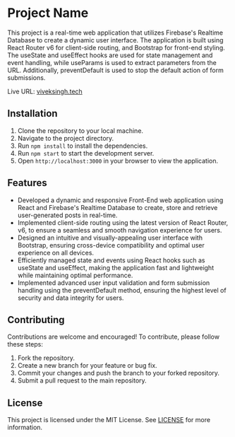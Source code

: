 <!DOCTYPE html>
<html>
  <head>
   
  </head>
  <body>
    <h1>Project Name</h1>
    <p>This project is a real-time web application that utilizes Firebase's Realtime Database to create a dynamic user interface. The application is built using React Router v6 for client-side routing, and Bootstrap for front-end styling. The useState and useEffect hooks are used for state management and event handling, while useParams is used to extract parameters from the URL. Additionally, preventDefault is used to stop the default action of form submissions.</p>
    <p>Live URL: <a href="https://viveksingh.tech">viveksingh.tech</a></p>
    <h2>Installation</h2>
    <ol>
      <li>Clone the repository to your local machine.</li>
      <li>Navigate to the project directory.</li>
      <li>Run <code>npm install</code> to install the dependencies.</li>
      <li>Run <code>npm start</code> to start the development server.</li>
      <li>Open <code>http://localhost:3000</code> in your browser to view the application.</li>
    </ol>
    <h2>Features</h2>
    <ul>
      <li>
            Developed a dynamic and responsive Front-End web application using
            React and Firebase's Realtime Database to create, store and retrieve
            user-generated posts in real-time.
          </li>
          <li>
            Implemented client-side routing using the latest version of React
            Router, v6, to ensure a seamless and smooth navigation experience
            for users.
          </li>
          <li>
            Designed an intuitive and visually-appealing user interface with
            Bootstrap, ensuring cross-device compatibility and optimal user
            experience on all devices.
          </li>
          <li>
            Efficiently managed state and events using React hooks such as
            useState and useEffect, making the application fast and lightweight
            while maintaining optimal performance.
          </li>
          <li>
            Implemented advanced user input validation and form submission
            handling using the preventDefault method, ensuring the highest level
            of security and data integrity for users.
          </li>
    </ul>
    <h2>Contributing</h2>
    <p>Contributions are welcome and encouraged! To contribute, please follow these steps:</p>
    <ol>
      <li>Fork the repository.</li>
      <li>Create a new branch for your feature or bug fix.</li>
      <li>Commit your changes and push the branch to your forked repository.</li>
      <li>Submit a pull request to the main repository.</li>
    </ol>
    <h2>License</h2>
    <p>This project is licensed under the MIT License. See <a href="LICENSE">LICENSE</a> for more information.</p>
  </body>
</html>
